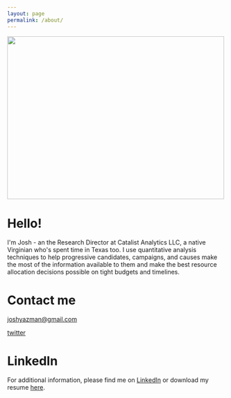 ```yaml
---
layout: page
permalink: /about/
---
```


<p>
  <img src="https://joshyazman.github.io/images/josh-and-lb-vote-shirt.png#center" width = "500" height = "375"/>
</p>

# Hello!
I'm Josh - an the Research Director at Catalist Analytics LLC, a native Virginian who's spent time in Texas too. I use quantitative analysis techniques to help progressive candidates, campaigns, and causes make the most of the information available to them and make the best resource allocation decisions possible on tight budgets and timelines.

# Contact me

[joshyazman@gmail.com](mailto:joshyazman@gmail.com)

[twitter](https://twitter.com/jyazman2012)

# LinkedIn
For additional information, please find me on [LinkedIn](https://www.linkedin.com/in/josh-yazman-a0986439/) or download my resume [here](https://drive.google.com/file/d/1yqdD3GlNcCJ8danLfBMyCLysdm2bujmQ/view?usp=drive_link).
